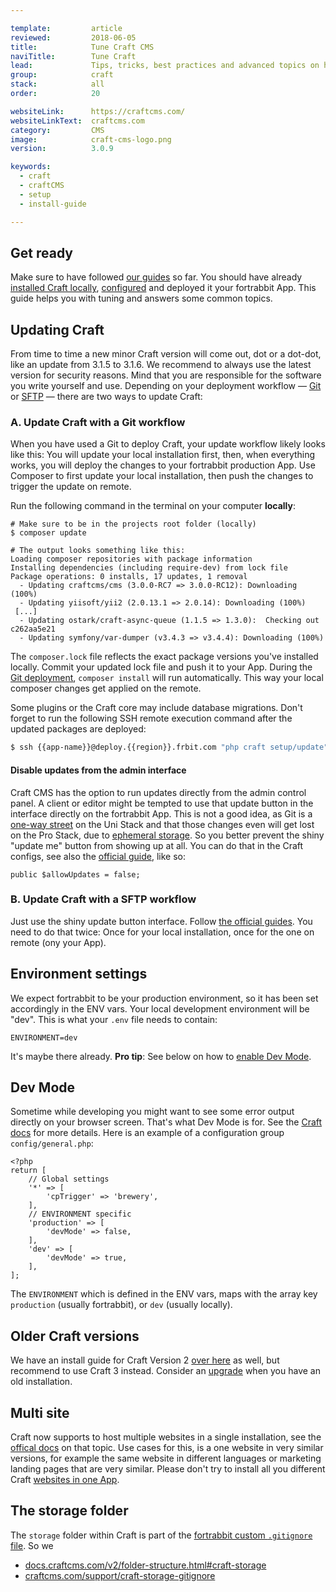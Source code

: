 ```yaml
---

template:         article
reviewed:         2018-06-05
title:            Tune Craft CMS
naviTitle:        Tune Craft
lead:             Tips, tricks, best practices and advanced topics on how to run Craft CMS successfully on fortrabbit.
group:            craft
stack:            all
order:            20

websiteLink:      https://craftcms.com/
websiteLinkText:  craftcms.com
category:         CMS
image:            craft-cms-logo.png
version:          3.0.9

keywords:
  - craft
  - craftCMS
  - setup
  - install-guide

---
```


## Get ready

Make sure to have followed [our guides](/craft-3-about) so far. You should have already [installed Craft locally](craft-3-install-local), [configured](/craft-3-setup) and deployed it your fortrabbit App. This guide helps you with tuning and answers some common topics.


## Updating Craft

From time to time a new minor Craft version will come out, dot or a dot-dot, like an update from 3.1.5 to 3.1.6. We recommend to always use the latest version for security reasons. Mind that you are responsible for the software you write yourself and use. Depending on your deployment workflow — [Git](/craft-3-deploy-git) or [SFTP](/craft-3-upload-sftp) — there are two ways to update Craft:

### A. Update Craft with a Git workflow

When you have used a Git to deploy Craft, your update workflow likely looks like this: You will update your local installation first, then, when everything works, you will deploy the changes to your fortrabbit production App. Use Composer to first update your local installation, then push the changes to trigger the update on remote.

Run the following command in the terminal on your computer **locally**: 

```shell
# Make sure to be in the projects root folder (locally)
$ composer update

# The output looks something like this: 
Loading composer repositories with package information
Installing dependencies (including require-dev) from lock file
Package operations: 0 installs, 17 updates, 1 removal
  - Updating craftcms/cms (3.0.0-RC7 => 3.0.0-RC12): Downloading (100%)
  - Updating yiisoft/yii2 (2.0.13.1 => 2.0.14): Downloading (100%)
 [...]
  - Updating ostark/craft-async-queue (1.1.5 => 1.3.0):  Checking out c262aa5e21
  - Updating symfony/var-dumper (v3.4.3 => v3.4.4): Downloading (100%)
```

The `composer.lock` file reflects the exact package versions you've installed locally. Commit your updated lock file and push it to your App. During the [Git deployment](/git-deployment), `composer install` will run automatically. This way your local composer changes get applied on the remote.

Some plugins or the Craft core may include database migrations. Don't forget to run the following SSH remote execution command after the updated packages are deployed:

```bash
$ ssh {{app-name}}@deploy.{{region}}.frbit.com "php craft setup/update"
```

#### Disable updates from the admin interface

Craft CMS has the option to run updates directly from the admin control panel. A client or editor might be tempted to use that update button in the interface directly on the fortrabbit App. This is not a good idea, as Git is a [one-way street](/deployment-methods-uni#toc-git-works-only-one-way) on the Uni Stack and that those changes even will get lost on the Pro Stack, due to [ephemeral storage](/app-pro#toc-ephemeral-storage). So you better prevent the shiny "update me" button from showing up at all. You can do that in the Craft configs, see also the [official guide](https://docs.craftcms.com/api/v3/craft-config-generalconfig.html#property-allowupdates), like so:

```
public $allowUpdates = false;
```


### B. Update Craft with a SFTP workflow

Just use the shiny update button interface. Follow [the official guides](https://docs.craftcms.com/v3/updating.html). You need to do that twice: Once for your local installation, once for the one on remote (ony your App).


## Environment settings

We expect fortrabbit to be your production environment, so it has been set accordingly in the ENV vars. Your local development environment will be "dev". This is what your `.env` file needs to contain:

```
ENVIRONMENT=dev
```

It's maybe there already. **Pro tip**: See below on how to [enable Dev Mode](#toc-dev-mode).

## Dev Mode

Sometime while developing you might want to see some error output directly on your browser screen. That's what Dev Mode is for. See the [Craft docs](https://craftcms.com/support/dev-mode) for more details. Here is an example of a configuration group `config/general.php`:

```
<?php
return [
    // Global settings
    '*' => [
        'cpTrigger' => 'brewery',
    ],
    // ENVIRONMENT specific 
    'production' => [
        'devMode' => false,
    ],
    'dev' => [
        'devMode' => true,
    ],
];
```

The `ENVIRONMENT` which is defined in the ENV vars, maps with the array key `production` (usually fortrabbit), or `dev` (usually locally).


## Older Craft versions

We have an install guide for Craft Version 2 [over here](/install-craft-2-uni) as well, but recommend to use Craft 3 instead. Consider an [upgrade](/craft-2-3-upgrade) when you have an old installation. 

## Multi site

Craft now supports to host multiple websites in a single installation, see the [offical docs](https://docs.craftcms.com/v3/sites.html) on that topic. Use cases for this, is a one website in very similar versions, for example the same website in different languages or marketing landing pages that are very similar. Please don't try to install all you different Craft [websites in one App](/app#toc-one-app-one-website).

## The storage folder

The `storage` folder within Craft is part of the [fortrabbit custom `.gitignore` file](). So we 

* [docs.craftcms.com/v2/folder-structure.html#craft-storage](https://docs.craftcms.com/v2/folder-structure.html#craft-storage)
* [craftcms.com/support/craft-storage-gitignore](https://craftcms.com/support/craft-storage-gitignore)


<!--


  <!-- TODO:


HTTPS?

I'd like to see the TLS/HTTPS topic covered in the help pages here for Craft, it's new for many users how this is done here. We have the X-forward header thing in the general article. Maybe there is a setting in Craft CMS?

https://craftcms.stackexchange.com/questions/4128/how-do-i-force-ssl-on-craft?utm_medium=organic&utm_source=google_rich_qa&utm_campaign=google_rich_qa




- - 


Licsence keys

What about this?
https://github.com/fortrabbit/craft-starter
Is thi still up-to-date?


Describe what needs to be done to set a domain with Craft and fortrabbit.

DOMAINS
https://craftcms.com/support/site-url
https://app.intercom.io/a/apps/ntt8mpby/inbox/inbox/480927/conversations/16114188408
adding domains? which config needs to be changed in Craft?



cache headers images:
https://app.intercom.io/a/apps/ntt8mpby/inbox/inbox/conversation/16319087993

<IfModule mod_rewrite.c>
  RewriteEngine On
  RewriteCond %{REQUEST_FILENAME} !-f
  RewriteRule ^(.+)\.(\d+)\.(bmp|css|cur|gif|ico|jpe?g|js|png|svgz?|webp|webmanifest)$ $1.$3 [L]
</IfModule>
 

-->